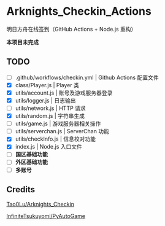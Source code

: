 # Arknights_Checkin_Actions

明日方舟在线签到（GitHub Actions + Node.js 重构）

**本项目未完成**

## TODO

- [ ] .github/workflows/checkin.yml | Github Actions 配置文件
- [x] class/Player.js | Player 类
- [x] utils/account.js | 账号及游戏服务器登录
- [x] utils/logger.js | 日志输出
- [ ] utils/network.js | HTTP 请求
- [x] utils/random.js | 字符串生成
- [ ] utils/game.js | 游戏服务器相关操作
- [ ] utils/serverchan.js | ServerChan 功能
- [x] utils/checkInfo.js | 信息校对功能
- [x] index.js | Node.js 入口文件
- [ ] **国区基础功能**
- [ ] **外区基础功能**
- [ ] **多账号**

## Credits

[Tao0Lu/Arknights_Checkin](https://github.com/Tao0Lu/Arknights_Checkin)

[InfiniteTsukuyomi/PyAutoGame](https://github.com/InfiniteTsukuyomi/PyAutoGame "InfiniteTsukuyomi/PyAutoGame")
